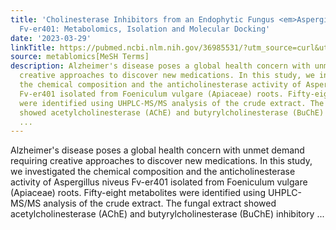 ```yaml
---
title: 'Cholinesterase Inhibitors from an Endophytic Fungus <em>Aspergillus niveus</em>
  Fv-er401: Metabolomics, Isolation and Molecular Docking'
date: '2023-03-29'
linkTitle: https://pubmed.ncbi.nlm.nih.gov/36985531/?utm_source=curl&utm_medium=rss&utm_campaign=pubmed-2&utm_content=1Zkrxt7ktlCbHBXEV3v65xxSnkSWNsJ1A6Fq3gBniKhGfIUslK&fc=20210907212339&ff=20230330210616&v=2.17.9.post6+86293ac
source: metablomics[MeSH Terms]
description: Alzheimer's disease poses a global health concern with unmet demand requiring
  creative approaches to discover new medications. In this study, we investigated
  the chemical composition and the anticholinesterase activity of Aspergillus niveus
  Fv-er401 isolated from Foeniculum vulgare (Apiaceae) roots. Fifty-eight metabolites
  were identified using UHPLC-MS/MS analysis of the crude extract. The fungal extract
  showed acetylcholinesterase (AChE) and butyrylcholinesterase (BuChE) inhibitory
  ...
---
```

Alzheimer's disease poses a global health concern with unmet demand requiring creative approaches to discover new medications. In this study, we investigated the chemical composition and the anticholinesterase activity of Aspergillus niveus Fv-er401 isolated from Foeniculum vulgare (Apiaceae) roots. Fifty-eight metabolites were identified using UHPLC-MS/MS analysis of the crude extract. The fungal extract showed acetylcholinesterase (AChE) and butyrylcholinesterase (BuChE) inhibitory ...